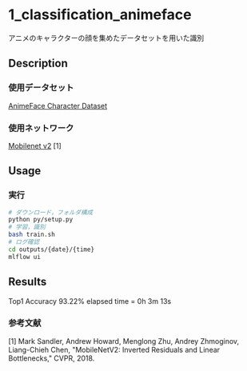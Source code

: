 1_classification_animeface
====
アニメのキャラクターの顔を集めたデータセットを用いた識別

## Description
### 使用データセット
[AnimeFace Character Dataset](http://www.nurs.or.jp/%7Enagadomi/animeface-character-dataset/README.html)

### 使用ネットワーク
[Mobilenet v2](https://arxiv.org/abs/1801.04381) [1]

## Usage
### 実行
```bash 
# ダウンロード，フォルダ構成
python py/setup.py
# 学習，識別
bash train.sh
# ログ確認
cd outputs/{date}/{time}
mlflow ui
```

## Results
Top1 Accuracy 93.22% 
elapsed time = 0h 3m 13s

### 参考文献
[1] Mark Sandler, Andrew Howard, Menglong Zhu, Andrey Zhmoginov, Liang-Chieh Chen, "MobileNetV2: Inverted Residuals and Linear Bottlenecks," CVPR, 2018.  
